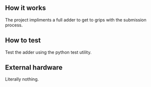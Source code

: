 <!---

This file is used to generate your project datasheet. Please fill in the information below and delete any unused
sections.

You can also include images in this folder and reference them in the markdown. Each image must be less than
512 kb in size, and the combined size of all images must be less than 1 MB.
-->

## How it works

The project impliments a full adder to get to grips with the submission process.

## How to test

Test the adder using the python test utility.

## External hardware

Literally nothing.

